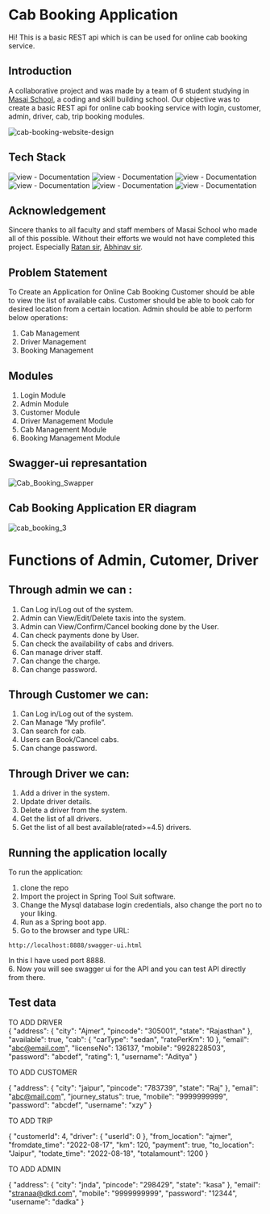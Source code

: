 # Cab Booking Application
Hi! This is a basic REST api which is can be used for online cab booking service.
## Introduction
A collaborative project and was made by a team of 6 student studying in [Masai School](https://www.masaischool.com/), a coding and skill building school. Our objective was to create a basic REST api for online cab booking service with login, customer, admin, driver, cab, trip booking modules.

![cab-booking-website-design](https://user-images.githubusercontent.com/68966858/192078558-7721ec19-bc91-4317-b460-a5db6ee5c07b.jpg)
## Tech Stack
![view - Documentation](https://img.shields.io/badge/Java-orange?style=for-the-badge&logo=gitea)
![view - Documentation](https://img.shields.io/badge/Hibernate-blue?style=for-the-badge&logo=hibernate)
![view - Documentation](https://img.shields.io/badge/Mysql-ffca3a?style=for-the-badge&logo=mysql)
![view - Documentation](https://img.shields.io/badge/Maven-C71A36?style=for-the-badge&logo=apachemaven)
![view - Documentation](https://img.shields.io/badge/Swagger-white?style=for-the-badge&logo=swagger)
![view - Documentation](https://img.shields.io/badge/Spring_Boot-purple?style=for-the-badge&logo=appveyor)

## Acknowledgement
Sincere thanks to all faculty and staff members of Masai School who made all of this possible. Without their efforts we would not have completed this project.
Especially [Ratan sir](https://www.linkedin.com/in/ratan-lal-gupta-79a4a7240/), [Abhinav sir](https://www.linkedin.com/in/abhinavgujral/).

## Problem Statement
To Create an Application for Online Cab Booking 
Customer should be able to view the list of available cabs.
Customer should be able to book cab for desired location from a certain location. 
Admin should be able to perform below operations:
1. Cab Management 
2. Driver Management
3. Booking Management

## Modules
1. Login Module
2. Admin Module
3. Customer Module
4. Driver Management Module
5. Cab Management Module
6. Booking Management Module


## Swagger-ui represantation
![Cab_Booking_Swapper](https://user-images.githubusercontent.com/68966858/185415047-fb410006-16e9-44f6-b7df-647b02491db8.jpg)

## Cab Booking Application ER diagram
![cab_booking_3](https://user-images.githubusercontent.com/68966858/185020617-92914a9c-b5e2-4b3b-aa36-dc6a26454cba.jpeg)

# Functions of Admin, Cutomer, Driver
## Through admin we can : 
1. Can Log in/Log out of the system.<br>
2. Admin can View/Edit/Delete taxis into the system.<br>
3. Admin can View/Confirm/Cancel booking done by the User.<br>
4. Can check payments done by User.<br>
5. Can check the availability of cabs and drivers.<br>
6. Can manage driver staff.<br>
7. Can change the charge.<br>
8. Can change password.<br>

## Through Customer we can:
1. Can Log in/Log out of the system.
2. Can Manage “My profile”.<br>
3. Can search for cab.<br>
4. Users can Book/Cancel cabs.<br>
5. Can change password.<br>

## Through Driver we can:
1. Add a driver in the system.
2. Update driver details.
3. Delete a driver from the system.
4. Get the list of all drivers.
5. Get the list of all best available(rated>=4.5) drivers.

## Running the application locally
To run the application:
1. clone the repo
2. Import the project in Spring Tool Suit software.
3. Change the Mysql database login credentials, also change the port no to your liking.
4. Run as a Spring boot app.
5. Go to the browser and type URL:
```
http://localhost:8888/swagger-ui.html
```
In this I have used port 8888.<br>
6. Now you will see swagger ui for the API and you can test API directly from there.
## Test data
TO ADD DRIVER<br>
{
  "address": {
    "city": "Ajmer",
    "pincode": "305001",
    "state": "Rajasthan"
  },
  "available": true,
  "cab": {
    "carType": "sedan",
    "ratePerKm": 10
  },
  "email": "abc@email.com",
  "licenseNo": 136137,
  "mobile": "9928228503",
  "password": "abcdef",
  "rating": 1,
  "username": "Aditya"
}

TO ADD CUSTOMER<br>

{
  "address": {
    "city": "jaipur",
    "pincode": "783739",
    "state": "Raj"
  },
  "email": "abc@mail.com",
  "journey_status": true,
  "mobile": "9999999999",
  "password": "abcdef",
  "username": "xzy"
}

TO ADD TRIP<br>

{
  "customerId": 4,
  "driver": {
    "userId": 0
  },
  "from_location": "ajmer",
  "fromdate_time": "2022-08-17",
  "km": 120,
  "payment": true,
  "to_location": "Jaipur",
  "todate_time": "2022-08-18",
  "totalamount": 1200
}

TO ADD ADMIN<br>

{
  "address": {
    "city": "jnda",
    "pincode": "298429",
    "state": "kasa"
  },
  "email": "stranaa@dkd.com",
  "mobile": "9999999999",
  "password": "12344",
  "username": "dadka"
}

